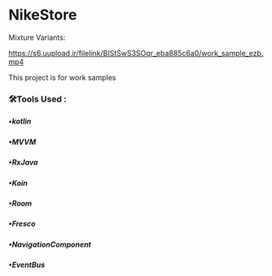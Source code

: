 # NikeStore

Mixture Variants:

https://s6.uupload.ir/filelink/BIStSwS3SOqr_eba885c6a0/work_sample_ezb.mp4

This project is for work samples 
### :hammer_and_wrench:Tools Used :
##### •kotlin
##### •MVVM
##### •RxJava
##### •Koin
##### •Room
##### •Fresco
##### •NavigationComponent
##### •EventBus
